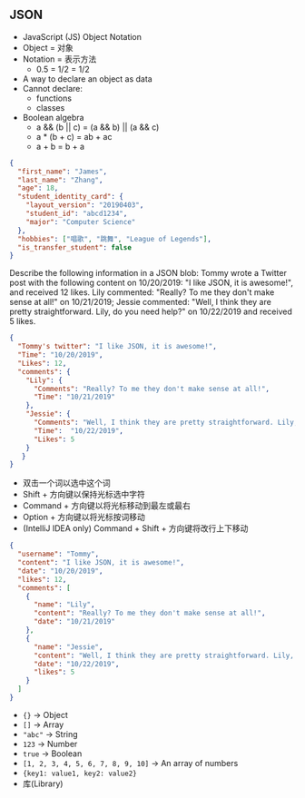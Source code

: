 JSON
--
* JavaScript (JS) Object Notation
* Object = 对象
* Notation = 表示方法
    * 0.5 = 1/2 = 1/2
* A way to declare an object as data
* Cannot declare:
    * functions
    * classes
* Boolean algebra
    * a && (b || c) = (a && b) || (a && c)
    * a * (b + c) = ab + ac
    * a + b = b + a
```JSON
{
  "first_name": "James",
  "last_name": "Zhang",
  "age": 18,
  "student_identity_card": {
    "layout_version": "20190403",
    "student_id": "abcd1234",
    "major": "Computer Science"
  },
  "hobbies": ["唱歌", "跳舞", "League of Legends"],
  "is_transfer_student": false
}
```
Describe the following information in a JSON blob:
Tommy wrote a Twitter post with the following content on 10/20/2019: "I like JSON, it is awesome!",
and received 12 likes. Lily commented: "Really? To me they don't make sense at all!" on 10/21/2019;
Jessie commented: "Well, I think they are pretty straightforward. Lily, do you need help?" on 10/22/2019 and 
received 5 likes.
```JSON
{
  "Tommy's twitter": "I like JSON, it is awesome!",
  "Time": "10/20/2019",
  "Likes": 12,
  "comments": {
    "Lily": {
      "Comments": "Really? To me they don't make sense at all!",
      "Time": "10/21/2019"
    },
    "Jessie": {
      "Comments": "Well, I think they are pretty straightforward. Lily, do you need help?",
      "Time":  "10/22/2019",
      "Likes": 5
    }
   }
}
```
* 双击一个词以选中这个词
* Shift + 方向键以保持光标选中字符
* Command + 方向键以将光标移动到最左或最右
* Option + 方向键以将光标按词移动
* (IntelliJ IDEA only) Command + Shift + 方向键将改行上下移动
```JSON
{
  "username": "Tommy",
  "content": "I like JSON, it is awesome!",
  "date": "10/20/2019",
  "likes": 12,
  "comments": [
    {
      "name": "Lily",
      "content": "Really? To me they don't make sense at all!",
      "date": "10/21/2019"
    },
    {
      "name": "Jessie",
      "content": "Well, I think they are pretty straightforward. Lily, do you need help?",
      "date": "10/22/2019",
      "likes": 5
    }
  ]
}
```
* `{}` -> Object
* `[]` -> Array
* `"abc"` -> String
* `123` -> Number
* `true` -> Boolean
* `[1, 2, 3, 4, 5, 6, 7, 8, 9, 10]` -> An array of numbers
* `{key1: value1, key2: value2}`
* 库(Library)
